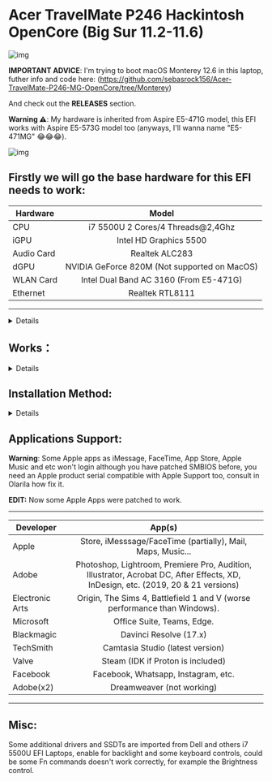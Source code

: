 # Acer TravelMate P246 Hackintosh OpenCore (Big Sur 11.2-11.6)


![img](https://i.imgur.com/DCbWePN.png)

**IMPORTANT ADVICE**: I'm trying to boot macOS Monterey 12.6 in this laptop, futher info and code here: (https://github.com/sebasrock156/Acer-TravelMate-P246-MG-OpenCore/tree/Monterey)

And check out the **RELEASES** section.

**Warning ⚠️**: My hardware is inherited from Aspire E5-471G model, this EFI works with Aspire E5-573G model too (anyways, I'll wanna name "E5-471MG" 😂😂😂).
 
![img](https://i.imgur.com/mj0FBuD.jpg)


**Firstly we will go the base hardware for this EFI needs to work**:
---

Hardware | Model
--- |:--:
CPU | i7 5500U 2 Cores/4 Threads@2,4Ghz
iGPU| Intel HD Graphics 5500
Audio Card | Realtek ALC283
dGPU | NVIDIA GeForce 820M (Not supported on MacOS)
WLAN Card | Intel Dual Band AC 3160 (From E5-471G)
Ethernet | Realtek RTL8111
---

<details>
 
**Now, some minimum hardware recommendations**:

---

Hardware | Model
--- |:--:
RAM | Any Samsung, Hynix or Kingston DDR3 8GB(4GBx2).
Audio Card | Any Realtek Audio Card (some Broadcom cards may not work).
WLAN Card | Any Intel network card (A few Realtek cards works externally; Intel supported cards is listed below).
SATA Drive	| Any Solid State Drive (SSD) with 240GB of storage.
IDE Drive | Add a caddy for SATA Output, then, I recommend any Hard Disk with 500GB/1000GB of storage.
---
 
</details>

## Works：

<details>
 
Integrated Graphics (taken by system as Iris HD 6100) ✔

Native Screen (1366x768) ✔

Multi Screen (Native + Any up 3840x2160) ✔
 

![img](https://i.imgur.com/chOTKRN.png)
  

RJ45 Ethernet Connection ✔

Touchpad ✔ (It's fully working, enable for "One touch" in System Preferences-->Trackpad; If you use dual boot, touchpad may not work on Windows/Linux/BSD for ACPI changes)

Audio Card ✔ (Fixed, Audio driver now is correctly configured, if audio seems louder or lower change "alcid" bootflag *In config.plist --> NVRAM --> Add --> 7C436110-AB2A-4BBB-A880-FE41995C9F82 --> boot-args* for the supported coded for you audio hardware (list below): https://github.com/acidanthera/AppleALC/wiki/Supported-codecs).
 
HDMI ✔ (Works fully, HDMI Audio works too).

VGA ✔

Camera ✔

Keyboard shortcuts ✔ (At least, volume, touchpad and brightness control; hibernate, network, silence and Lock Numbers may not work)

Screen Backlit ✔ (But brightness control only works manually, descripte below; Backlight work as in Linux distros)
** For using brightness control: pressing "Pause" (up backlit ☀+) and "Lock Scroll" (down Backlit ☼-).

Battery Stats & Charge level ✔ (But for ACPI modifications, may have some of battery drain)

Hibernate ✔ (If you did Dualboot with Windows, works partially in this OS)
 
Bluetooth ✔ (Firstly, you should know what Bluetooth card you have; Second, below I left an explain for enable it):

If you have a Intel Card (*see compatibility with Wireless list*): Open your config.plist with Opencore Configuration (Mac) or OC Auxiliary Tools (Windows), go to «Kernel» and enable: «itlwm, IntelBluetoothInjector and IntelBluetoothFirmware» kexts; then, ERASE «AirPortAtheros 4.0, Ath3kBT and Ath3kBTInjector» kexts (for evite kernel panics).

If you have a Qualcomm (Atheros) Card: Bluetooth is enabled for default, if doesn't work, enable XhciPortLimit in config.plist --> Kernel.

If you have a Broadcom Card: Buy a MacOS compatible Wireless card.
 
If you have a Realtek Card: Change your Wireless card for a Broadcom/Atheros.

WLAN ✔ (Always that you have an Intel Dual Band *support table below*):

## Supported WLAN Cards (by Intel):
---

Generation | Models
---|:--:
3xxx | Dual Band AC 3160, Dual Band AC 3165, Dual Band AC 3168
4xxx | Dual Band AC 4165
7xxx | Dual Band AC 7260, Dual Band AC 7265
8xxx | Dual Band AC 8260, Dual Band AC 8265
9xxx | Dual Band AC 9260, Dual Band AC 9461, Dual Band AC 9462, Dual Band AC 9560 
---

## Not work (IDK how to fix it):

Card Reader ❌ (ACPI Problems, I'll trying to fix for Monterey release) 
</details>

## Installation Method:
<details>

**Before to try it:**

Maybe you need a External Keyboard and Mouse for use, and evite use USB 3.0/3.1 for Bootable USB Drive.

1. Using any macOS BigSur Image based on Olarila project and Balena Ecther for doing Booteable USB Drive.

2. If macOS image won't boot, mount Booteable USB Drive ESP (EFI) partition with ESP Mounter Pro or Clover/OpenCore Configurator (MacOS) or MiniTool Partition (Windows) and replace EFI Folder with THIS repo EFI Folder.

3. Boot to USB Drive always with BIOS Secure Boot ENABLED (if you disable Secure Boot, MacOS Preinstalled on Hard Drive/Solid Drive never will boot, stuck on Apple logo). 

## Post-Installation：
 **WARNING ⚠️** : If you wanna have Dualboot with Windows or Linux, Touchpad may be don't work, OpenCore EFI modify some ACPI values (Advanced Configuration and Power Interface, a.k.a. memory access & Power from BIOS/Chipset to peripherics and motherboard components) and Touchpad (Synaptics or Elantech) crash with these modifies.

1. Mount the macOS Drive EFI Partition (with ESP Mounter Pro), later, drag EFI Folder from Booteable USB Drive and reboot.

2. Now, when you boot from your macOS Drive, go to Extras folder and run "GenSMBIOS.command", select option 2 for select included config.plist, after, select option 3 for generate a new Apple SMBIOS and Serial. This is for fix not working Apple ID and Apple Aplications.

3. If you have any Intel Wi-Fi card mentioned above, move and open "HeliPort" and configurate for enable in Autostart (System Preferences), Network connection aren't the best, but works.
</details>

## Applications Support:

**Warning**: Some Apple apps as iMessage, FaceTime, App Store, Apple Music and etc won't login although you have patched SMBIOS before, you need an Apple product serial compatible with Apple Support too, consult in Olarila how fix it.

**EDIT:**
Now some Apple Apps were patched to work.

---

Developer | App(s)
---|:--:
Apple | Store, iMesssage/FaceTime (partially), Mail, Maps, Music...
Adobe | Photoshop, Lightroom, Premiere Pro, Audition, Illustrator, Acrobat DC, After Effects, XD, InDesign, etc. (2019, 20 & 21 versions)
Electronic Arts | Origin, The Sims 4, Battlefield 1 and V (worse performance than Windows).
Microsoft | Office Suite, Teams, Edge. 
Blackmagic | Davinci Resolve (17.x)
TechSmith | Camtasia Studio (latest version)
Valve | Steam (IDK if Proton is included)
Facebook | Facebook, Whatsapp, Instagram, etc.
Adobe(x2) | Dreamweaver (not working) 
---

## Misc:
Some additional drivers and SSDTs are imported from Dell and others i7 5500U EFI Laptops, enable for backlight and some keyboard controls, could be some Fn commands doesn't work correctly, for example the Brightness control.
